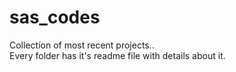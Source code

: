 # sas_codes
Collection of most recent projects..\
Every folder has it's readme file with details about it.
